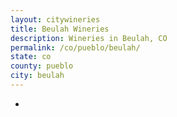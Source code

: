 ```yaml
---
layout: citywineries
title: Beulah Wineries
description: Wineries in Beulah, CO
permalink: /co/pueblo/beulah/
state: co
county: pueblo
city: beulah
---
```

-
